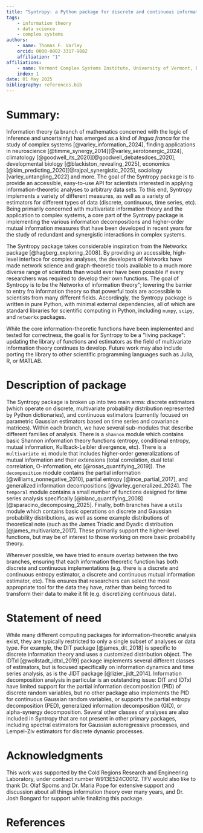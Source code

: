 ```yaml
---
title: "Syntropy: a Python package for discrete and continuous information theory."
tags:
    - information theory 
    - data science
    - complex systems 
authors:
    - name: Thomas F. Varley
    orcid: 0000-0002-3317-9882 
    affiliation: "1"
affiliations:
    - name: Vermont Complex Systems Institute, University of Vermont, Burlington, VT, USA. 
    index: 1
date: 01 May 2025
bibliography: references.bib
---
```


# Summary:
Information theory (a branch of mathematics concerned with the logic of inference and uncertainty) has emerged as a kind of *lingua franca* for the study of complex systems [@varley_information_2024], finding applications in neuroscience [@timme_synergy_2014][@varley_serotonergic_2024], climatology [@goodwell_its_2020][@goodwell_debatesdoes_2020], developmental biology [@blackiston_revealing_2025], economics [@kim_predicting_2020][@rajpal_synergistic_2025], sociology [varley_untangling_2022] and more. 
The goal of the Syntropy package is to provide an accessible, easy-to-use API for scientists interested in applying information-theoretic analyses to arbitrary data sets. 
To this end, Syntropy implements a variety of different measures, as well as a variety of estimators for different types of data (discrete, continuous, time series, etc). 
Being primarily concerned with multivariate information theory and the application to complex systems, a core part of the Syntropy package is implementing the various information decompositions and higher-order mutual information measures that have been developed in recent years for the study of redundant and synergistic interactions in complex systems. 

The Syntropy package takes considerable inspiration from the Networkx package [@hagberg_exploring_2008]. 
By providing an accessible, high-level interface for complex analyses, the developers of Networkx have made network science and graph-theoretic tools available to a much more diverse range of scientists than would ever have been possible if every researchers was required to develop their own functions. 
The goal of Syntropy is to be the Networkx of information theory"; lowering the barrier to entry fro information theory so that powerful tools are accessible to scientists from many different fields. 
Accordingly, the Syntropy package is written in pure Python, with minimal external dependencies, all of which are standard libraries for scientific computing in Python, including ``numpy``, ``scipy``, and ``networkx`` packages. 

While the core information-theoretic functions have been implemented and tested for correctness, the goal is for Syntropy to be a "living package": updating the library of functions and estimators as the field of multivariate information theory continues to develop. Future work may also include porting the library to other scientific programming languages such as Julia, R, or MATLAB. 

# Description of package
The Syntropy package is broken up into two main arms: discrete estimators (which operate on discrete, multivariate probability distribution represented by Python dictionaries), and continuous estimators (currently focused on parametric Gaussian estimators based on time series and covariance matrices). 
Within each branch, we have several sub-modules that describe different families of analysis. 
There is a ``shannon`` module which contains basic Shannon information theory functions (entropy, conditional entropy, mutual information, Kullback-Leibler divergence, etc). 
There is a ``multivariate mi`` module that includes higher-order generalizations of mutual information and their extensions (total correlation, dual total correlation, O-information, etc [@rosas_quantifying_2019]). 
The ``decomposition`` module contains the partial information [@williams_nonnegative_2010], partial entropy [@ince_partial_2017], and generalized information decompositions [@varley_generalized_2024]. 
The ``temporal`` module contains a small number of functions designed for time series analysis specifically [@blanc_quantifying_2008][@sparacino_decomposing_2025]. 
Finally, both branches have a ``utils`` module which contains basic operations on discrete and Gaussian probability distributions, as well as some example distributions of theoretical note (such as the James Triadic and Dyadic distribution [@james_multivariate_2017]. 
These primarily support the higher-level functions, but may be of interest to those working on more basic probability theory.

Wherever possible, we have tried to ensure overlap between the two branches, ensuring that each information theoretic function has both discrete and continuous implementations (e.g. there is a discrete and continuous entropy estimator, a discrete and continuous mutual information estimator, etc). 
This ensures that researchers can select the most appropriate tool for the data they have, rather than being forced to transform their data to make it fit (e.g. discretizing continuous data). 

# Statement of need
While many different computing packages for information-theoretic analysis exist, they are typically restricted to only a single subset of analyses or data type. 
For example, the DIT package [@james_dit_2018] is specific to discrete information theory and uses a customized distribution object. 
The IDTxl [@wollstadt_idtxl_2019] package implements several different classes of estimators, but is focused specifically on information dynamics and time series analysis, as is the JIDT package [@lizier_jidt_2014]. 
Information decomposition analysis in particular is an outstanding issue: DIT and IDTxl have limited support for the partial information decomposition (PID) of discrete random variables, but no other package also implements the PID for continuous Gaussian random variables, or supports the partial entropy decomposition (PED), generalized information decomposition (GID), or alpha-synergy decomposition. 
Several other classes of analyses are also included in Syntropy that are not present in other primary packages, including spectral estimators for Gaussian autoregressive processes, and Lempel-Ziv estimators for discrete dynamic processes. 
 
# Acknowledgments 
This work was supported by the Cold Regions Research and Engineering Laboratory, under contract number W913E524C0012. TFV would also like to thank Dr. Olaf Sporns and Dr. Maria Pope for extensive support and discussion about all things information theory over many years, and Dr. Josh Bongard for support while finalizing this package. 

# References
